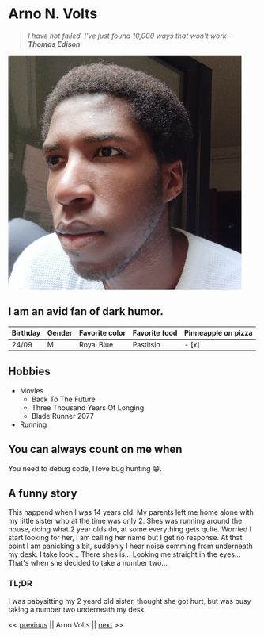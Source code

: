 # Arno N. Volts
> _I have not failed. I've just found 10,000 ways that won't work_ - _**Thomas Edison**_

![me](./assets/arno.jpg)

## I am an avid fan of dark humor. 
| Birthday | Gender | Favorite color | Favorite food | Pinneapple on pizza |
|----------|--------|----------------|---------------|---------------------|
|  24/09   |   M    |   Royal Blue   |   Pastitsio   |       - [x]         |


## Hobbies
- Movies
    - Back To The Future
    - Three Thousand Years Of Longing
    - Blade Runner 2077
- Running

## You can always count on me when
You need to debug code, I love bug hunting :grin:.

## A funny story
This happend when I was 14 years old. My parents left me home alone with my little sister who at the time was only 2. 
Shes was running around the house, doing what 2 year olds do, at some everything gets quite. 
Worried I start looking for her, I am calling her name but I get no response. At that point I am panicking a bit, suddenly I hear noise comming from underneath my desk.
I take look... There shes is... Looking me straight in the eyes... That's when she decided to take a number two... 

### TL;DR
I was babysitting my 2 yeard old sister, thought she got hurt, but was busy taking a number two underneath my desk. 

<< [previous](https://github.com/nathvda/) || Arno Volts || [next](https://github.com/A-Mariaule) >>
